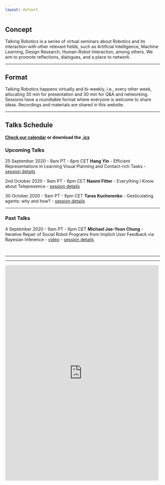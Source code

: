 ```yaml
---
layout: default
---
```


## Concept
Talking Robotics is a series of virtual seminars about Robotics and its interaction with other relevant fields, such as Artificial Intelligence, Machine Learning, Design Research, Human-Robot Interaction, among others. We aim to promote reflections, dialogues, and a place to network.

---

## Format
Talking Robotics happens virtually and bi-weekly, i.e., every other week, allocating 30 min for presentation and 30 min for Q&A and networking. Sessions have a roundtable format where everyone is welcome to share ideas. Recordings and materials are shared in this website.

---

## Talks Schedule
#### [Check our calendar](https://calendar.google.com/calendar/u/1?cid=dGFsa2luZ3JvYm90aWNzQGdtYWlsLmNvbQ) or download the [.ics](assets/talkingrobotics@gmail.com.ics)


### Upcoming Talks
25 September 2020 - 9am PT - 6pm CET
**Hang Yin** - Efficient Representations in Learning Visual Planning and Contact-rich Tasks - [session details](./session_details/hang.html) 

2nd October 2020 - 9am PT - 6pm CET
**Naomi Fitter** - Everything I Know about Telepresence - [session details](./session_details/naomi.html) 

30 October 2020 - 9am PT - 6pm CET
**Taras Kucherenko** - Gesticulating agents: why and how? - [session details](./session_details/taras.html) 

<hr />

### Past Talks
4 September 2020 - 9am PT - 6pm CET
**Michael Jae-Yoon Chung** - Iterative Repair of Social Robot Programs from Implicit User Feedback via Bayesian Inference - [video](https://youtu.be/lf36COCC2A4) - [session details](./session_details/mike.html) 
 






<br />





<!--<iframe width="560" height="315" src="https://www.youtube.com/embed/5qap5aO4i9A" frameborder="0" allow="accelerometer; autoplay; encrypted-media; gyroscope; picture-in-picture" allowfullscreen></iframe>-->
    
---

---

<iframe src="https://docs.google.com/forms/d/e/1FAIpQLScLvZgBNdJPySiHizLnQPhOtnB6ud8IL1FWHvrZgij6RQ19uA/viewform?embedded=true" width="500" height="700" frameborder="0" marginheight="0" marginwidth="0">Loading…</iframe>
